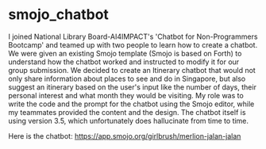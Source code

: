 # smojo_chatbot

I joined National Library Board-AI4IMPACT's 'Chatbot for Non-Programmers Bootcamp' and teamed up with two people to learn how to create a chatbot. We were given an existing Smojo template (Smojo is based on Forth) to understand how the chatbot worked and instructed to modify it for our group submission. We decided to create an Itinerary chatbot that would not only share information about places to see and do in Singapore, but also suggest an itinerary based on the user's input like the number of days, their personal interest and what month they would be visiting. My role was to write the code and the prompt for the chatbot using the Smojo editor, while my teammates provided the content and the design. The chatbot itself is using version 3.5, which unfortunately does hallucinate from time to time.

Here is the chatbot: https://app.smojo.org/girlbrush/merlion-jalan-jalan


